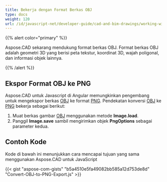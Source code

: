 ```yaml
---
title: Bekerja dengan Format Berkas OBJ
type: docs
weight: 120
url: /id/javascript-net/developer-guide/cad-and-bim-drawings/working-with-obj-file-format/
---
```


{{% alert color="primary" %}}

Aspose.CAD sekarang mendukung format berkas OBJ. Format berkas OBJ adalah geometri 3D yang berisi peta tekstur, koordinat 3D, wajah poligonal, dan informasi objek lainnya.

{{% /alert %}}

## **Ekspor Format OBJ ke PNG**

Aspose.CAD untuk Javascript di Angular memungkinkan pengembang untuk mengekspor berkas [OBJ](https://docs.fileformat.com/3d/obj/) ke format [PNG](https://docs.fileformat.com/image/png/).
Pendekatan konversi [OBJ](https://docs.fileformat.com/3d/obj/) ke [PNG](https://docs.fileformat.com/image/png/) bekerja sebagai berikut:

1. Muat berkas gambar [OBJ](https://docs.fileformat.com/3d/obj/) menggunakan metode **Image.load**.
1. Panggil **Image.save** sambil mengirimkan objek **PngOptions** sebagai parameter kedua.

## Contoh Kode

Kode di bawah ini menunjukkan cara mencapai tujuan yang sama menggunakan Aspose.CAD untuk JavaScript

{{< gist "aspose-com-gists" "b5a4510e5fa49082bb585a12d753de8d" "Convert-OBJ-to-PNG-Export.js" >}}
